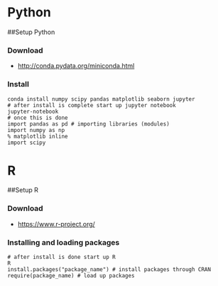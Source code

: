 # Python

##Setup Python

### Download
 * http://conda.pydata.org/miniconda.html

### Install 
    conda install numpy scipy pandas matplotlib seaborn jupyter
    # after install is complete start up jupyter notebook
    jupyter-notebook
    # once this is done
    import pandas as pd # importing libraries (modules)
    import numpy as np
    % matplotlib inline
    import scipy


# R

##Setup R

### Download
 * https://www.r-project.org/

### Installing and loading packages
    # after install is done start up R
    R
    install.packages("package_name") # install packages through CRAN
    require(package_name) # load up packages
    

    
